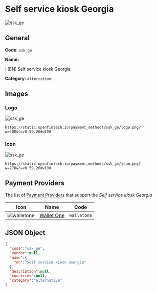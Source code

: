 
# Self service kiosk Georgia 
![ssk_ge](https://static.openfintech.io/payment_methods/ssk_ge/logo.png?w=400&c=v0.59.26#w200)  

## General 
**Code:** `ssk_ge` 
 
**Name:** 
 
:	[EN] Self service kiosk Georgia 
 
**Category:** `alternative` 
 

## Images 

### Logo 
![ssk_ge](https://static.openfintech.io/payment_methods/ssk_ge/logo.png?w=400&c=v0.59.26#w200)  

```
https://static.openfintech.io/payment_methods/ssk_ge/logo.png?w=400&c=v0.59.26#w200
```  

### Icon 
![ssk_ge](https://static.openfintech.io/payment_methods/ssk_ge/icon.png?w=278&c=v0.59.26#w100)  

```
https://static.openfintech.io/payment_methods/ssk_ge/icon.png?w=278&c=v0.59.26#w100
```  

## Payment Providers 
 
The list of [Payment Providers](/payment-providers/) that support the _Self service kiosk Georgia_ 

|Icon|Name|Code| 
|:---:|:---:|:---:| 
|![walletone](https://static.openfintech.io/payment_providers/walletone/icon.svg?w=278&c=v0.59.26#w100) |[Wallet One](/payment-providers/walletone/)|`walletone`| 
 

## JSON Object 

```json
{
  "code":"ssk_ge",
  "vendor":null,
  "name":{
    "en":"Self service kiosk Georgia"
  },
  "description":null,
  "countries":null,
  "category":"alternative"
}
```  
